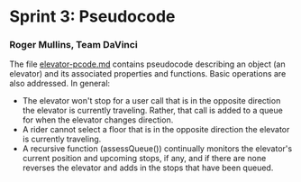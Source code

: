 # Sprint 3: Pseudocode
### Roger Mullins, Team DaVinci

The file [elevator-pcode.md](elevator-pcode.md) contains pseudocode describing an object (an elevator) and its associated properties and functions. Basic operations are also addressed. In general:

- The elevator won't stop for a user call that is in the opposite direction the elevator is currently traveling. Rather, that call is added to a queue for when the elevator changes direction.
- A rider cannot select a floor that is in the opposite direction the elevator is currently traveling.
- A recursive function (assessQueue()) continually monitors the elevator's current position and upcoming stops, if any, and if there are none reverses the elevator and adds in the stops that have been queued.
